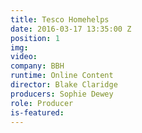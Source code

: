 ```yaml
---
title: Tesco Homehelps
date: 2016-03-17 13:35:00 Z
position: 1
img: 
video: 
company: BBH
runtime: Online Content
director: Blake Claridge
producers: Sophie Dewey
role: Producer
is-featured: 
---
```


